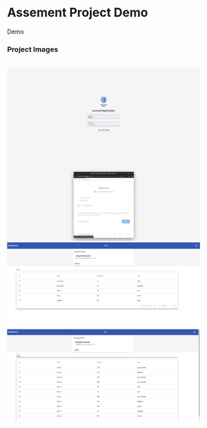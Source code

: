 # Assement Project Demo
Demo 

### Project Images 
<br>
<img width="450px"  src="src/assets/img-readme/image-1.png">
<img width="450px"  src="src/assets/img-readme/image-4.png">
<img width="450px"  src="src/assets/img-readme/image-3.png">
<img width="450px"  src="src/assets/img-readme/image-5.png">
<br>

